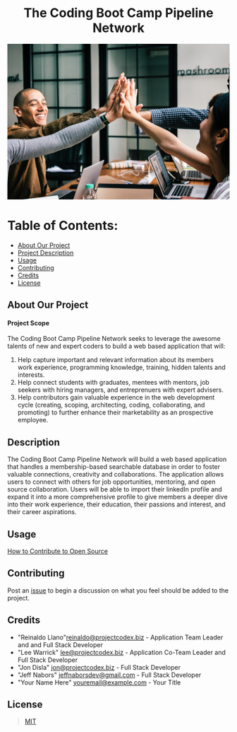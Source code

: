 <center> 

# The Coding Boot Camp Pipeline Network 
</center>

<p align="center">
  <img src="./images/meetupimage.jpg" width="600" title="Meet Up Image">
</p>

# Table of Contents:

* [About Our Project](#About-Our-Project)
* [Project Description](#Description)
* [Usage](#Usage)
* [Contributing](#Contributing)
* [Credits](#Credits)
* [License](#License)



## About Our Project

#### Project Scope

The Coding Boot Camp Pipeline Network seeks to leverage the awesome talents of new and expert coders to build a web based application that will:

1. Help capture important and relevant information about its members work experience, programming knowledge, training, hidden talents and interests.
2. Help connect students with graduates, mentees with mentors, job seekers with hiring managers, and entreprenuers with expert advisers.
3. Help contributors gain valuable experience in the web development cycle (creating, scoping, architecting, coding, collaborating, and promoting) to further enhance their marketability as an prospective employee.



## Description

The Coding Boot Camp Pipeline Network will build a web based application that handles a membership-based searchable database in order to foster valuable connections, creativity and collaborations.  The application allows users to connect with others for job opportunities, mentoring, and open source collaboration.  Users will be able to import their linkedIn profile and expand it into a more comprehensive profile to give members a deeper dive into their work experience, their education, their passions and interest, and their career aspirations.



## Usage

[How to Contribute to Open Source](./HowToOpenSource.md)


## Contributing

Post an [issue](https://github.com/ProjectCodex/TCBC-PipelineNetwork/issues) to begin a discussion on what you feel should be added to the project.

## Credits

* "Reinaldo Llano"<reinaldo@projectcodex.biz> - Application Team Leader and and Full Stack Developer
* "Lee Warrick" <lee@projectcodex.biz> - Application Co-Team Leader and Full Stack Developer
* "Jon Disla" <jon@projectcodex.biz> - Full Stack Developer
* "Jeff Nabors" <jeffnaborsdev@gmail.com> - Full Stack Developer
* "Your Name Here" <youremail@example.com> - Your Title
  
  

## License

>   [MIT](https://github.com/ProjectCodex/TCBC-PipelineNetwork/blob/master/LICENSE)
